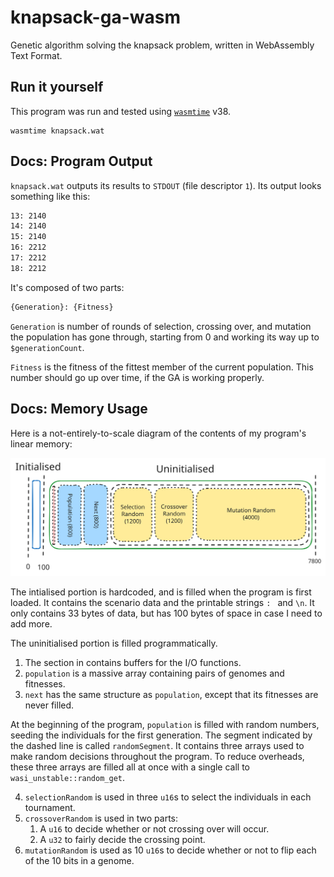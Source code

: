 # knapsack-ga-wasm
Genetic algorithm solving the knapsack problem, written in WebAssembly Text Format.

## Run it yourself

This program was run and tested using [`wasmtime`](https://github.com/bytecodealliance/wasmtime) v38.

```
wasmtime knapsack.wat
```

## Docs: Program Output

`knapsack.wat` outputs its results to `STDOUT` (file descriptor `1`).
Its output looks something like this:
```txt
13: 2140
14: 2140
15: 2140
16: 2212
17: 2212
18: 2212
```
It's composed of two parts:
```txt
{Generation}: {Fitness}
```

`Generation` is number of rounds of selection, crossing over, and mutation the population has gone through,
starting from 0 and working its way up to `$generationCount`.

`Fitness` is the fitness of the fittest member of the current population. This number should go up over time, if the GA is working properly.

## Docs: Memory Usage

Here is a not-entirely-to-scale diagram of the contents of my program's linear memory:

![Only a tiny portion of the memory is initialised](docs/memory.svg)

The intialised portion is hardcoded, and is filled when the program is first loaded.
It contains the scenario data and the printable strings `: ` and `\n`.
It only contains 33 bytes of data, but has 100 bytes of space in case I need to add more.

The uninitialised portion is filled programmatically.
1. The section in contains buffers for the I/O functions.
2. `population` is a massive array containing pairs of genomes and fitnesses.
3. `next` has the same structure as `population`, except that its fitnesses are never filled.

At the beginning of the program, `population` is filled with random numbers,
seeding the individuals for the first generation.
The segment indicated by the dashed line is called `randomSegment`.
It contains three arrays used to make random decisions throughout the program.
To reduce overheads, these three arrays are filled all at once with a single call to `wasi_unstable::random_get`.

4. `selectionRandom` is used in three `u16`s to select the individuals in each tournament.
5. `crossoverRandom` is used in two parts:
    1. A `u16` to decide whether or not crossing over will occur.
    2. A `u32` to fairly decide the crossing point.
6. `mutationRandom` is used as 10 `u16`s to decide whether or not to flip each of the 10 bits in a genome.
